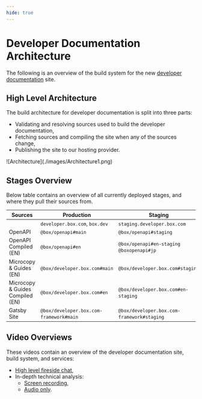 ```yaml
---
hide: true
---
```


<!-- does not need translation -->

# Developer Documentation Architecture

The following is an overview of the build system for the new
[developer documentation] site.

## High Level Architecture

The build architecture for developer documentation is split into three
parts:

- Validating and resolving sources used to build the developer documentation,
- Fetching sources and compiling the site when any of the sources change,
- Publishing the site to our hosting provider.

<ImageFrame center shadow border>
  ![Architecture](./images/Architecture1.png)
</ImageFrame>

## Stages Overview

Below table contains an overview of all currently deployed stages, and where
they pull their sources from.

<!-- markdownlint-disable line-length -->

| Sources | Production | Staging | Japan |
| --- | --- | --- | --- |
| | `developer.box.com`, `box.dev` | `staging.developer.box.com` | `ja.developer.box.com` | `box.dev` |
| OpenAPI | `@box/openapi#main` | `@box/openapi#staging` | | |
| OpenAPI Compiled (EN) | `@box/openapi#en` | `@box/openapi#en-staging` `@boxopenapi#jp` | |
| Microcopy & Guides (EN) | `@box/developer.box.com#main` | `@box/developer.box.com#staging` | | |
| Microcopy & Guides Compiled (EN) | `@box/developer.box.com#en` | `@box/developer.box.com#en-staging` | `@box/developer.box.com#jp` | |
| Gatsby Site | `@box/developer.box.com-framework#main` | `@box/developer.box.com-framework#staging` | `@box/developer.box.com-framework#main` | |

<!-- markdownlint-enable line-length -->

## Video Overviews

These videos contain an overview of the developer documentation site, build
system, and services:

- [High level fireside chat],
- In-depth technical analysis:
  - [Screen recording],
  - [Audio only].

[developer documentation]: https://developer.box.com
[High level fireside chat]: 
https://cloud.box.com/s/bf7yfygd56ffes5awyw7xr5n7hrg3tiz
[Screen recording]: https://cloud.box.com/s/lmcj5kamjsxxwfad08d0iy78jmzsk7be
[Audio only]: https://cloud.box.com/s/mtbfmfwgxm4sn0m0xfz92rzlrv3239bh
